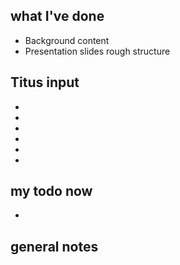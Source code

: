 ## what I've done
* Background content
* Presentation slides rough structure

## Titus input
* 
* 
* 
* 
* 
* 

## my todo now
* 

## general notes


